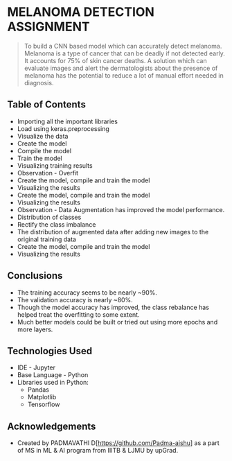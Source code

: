 # MELANOMA DETECTION ASSIGNMENT
> To build a CNN based model which can accurately detect melanoma. Melanoma is a type of cancer that can be deadly if not detected early. It accounts for 75% of skin cancer deaths. A solution which can evaluate images and alert the dermatologists about the presence of melanoma has the potential to reduce a lot of manual effort needed in diagnosis.


## Table of Contents
* Importing all the important libraries
* Load using keras.preprocessing
* Visualize the data
* Create the model
* Compile the model
* Train the model
* Visualizing training results
* Observation - Overfit
* Create the model, compile and train the model
* Visualizing the results
* Create the model, compile and train the model
* Visualizing the results
* Observation - Data Augmentation has improved the model performance.
* Distribution of classes
* Rectify the class imbalance
* The distribution of augmented data after adding new images to the original training data
* Create the model, compile and train the model
* Visualizing the results


## Conclusions
- The training accuracy seems to be nearly ~90%.
- The validation accuracy is nearly ~80%.
- Though the model accuracy has improved, the class rebalance has helped treat the overfitting to some extent.
- Much better models could be built or tried out using more epochs and more layers.


## Technologies Used
- IDE - Jupyter
- Base Language - Python
- Libraries used in Python:
     - Pandas
     - Matplotlib
     - Tensorflow


## Acknowledgements
- Created by PADMAVATHI D[https://github.com/Padma-aishu] as a part of MS in ML & AI program from IIITB & LJMU by upGrad.

